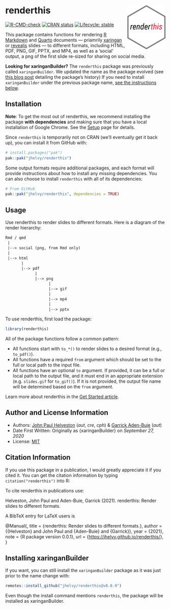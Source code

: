 
<!-- README.md is generated from README.Rmd. Please edit that file -->

# renderthis <a href='https://jhelvy.github.io/renderthis/'><img src='man/figures/logo.png' align="right" height="139" /></a>

<!-- badges: start -->

[![R-CMD-check](https://github.com/jhelvy/renderthis/workflows/R-CMD-check/badge.svg)](https://github.com/jhelvy/renderthis/actions)
[![CRAN
status](https://www.r-pkg.org/badges/version/renderthis)](https://CRAN.R-project.org/package=renderthis)
[![Lifecycle:
stable](https://lifecycle.r-lib.org/articles/figures/lifecycle-stable.svg)](https://lifecycle.r-lib.org/articles/stages.html#stable)
<!-- badges: end -->

This package contains functions for rendering [R
Markdown](https://rmarkdown.rstudio.com) and
[Quarto](https://quarto.org) documents — priamrily
[xaringan](https://slides.yihui.org/xaringan/) or
[revealjs](https://quarto.org/docs/presentations/revealjs/) slides — to
different formats, including HTML, PDF, PNG, GIF, PPTX, and MP4, as well
as a ‘social’ output, a png of the first slide re-sized for sharing on
social media.

**Looking for xaringanBuilder?** The `renderthis` package was previously
called `xaringanBuilder`. We updated the name as the package evolved
(see [this blog
post](https://www.jhelvy.com/blog/2022-06-28-introducing-renderthis/)
detailing the package’s history) If you need to install
`xaringanBuilder` under the previous package name, [see the instructions
below](#installing-xaringanbuilder).

## Installation

**Note**: To get the most out of renderthis, we recommend installing the
package **with dependencies** and making sure that you have a local
installation of Google Chrome. See the
[Setup](https://jhelvy.github.io/renderthis/articles/renderthis-setup.html)
page for details.

Since `renderthis` is temporarily not on CRAN (we’ll eventually get it
back up), you can install it from GitHub with:

``` r
# install.packages("pak")
pak::pak("jhelvy/renderthis")
```

Some output formats require additional packages, and each format will
provide instructions about how to install any missing dependencies. You
can also choose to install `renderthis` with all of its dependencies:

``` r
# From GitHub
pak::pak("jhelvy/renderthis", dependencies = TRUE)
```

## Usage

Use renderthis to render slides to different formats. Here is a diagram
of the render hierarchy:

    Rmd / qmd
     |
     |--> social (png, from Rmd only)
     |
     |--> html
           |
           |--> pdf
                 |
                 |--> png
                       |
                       |--> gif
                       |
                       |--> mp4
                       |
                       |--> pptx

To use renderthis, first load the package:

``` r
library(renderthis)
```

All of the package functions follow a common pattern:

- All functions start with `to_*()` to render slides to a desired format
  (e.g., `to_pdf()`).
- All functions have a required `from` argument which should be set to
  the full or local path to the input file.
- All functions have an optional `to` argument. If provided, it can be a
  full or local path to the output file, and it must end in an
  appropriate extension (e.g. `slides.gif` for `to_gif()`). If it is not
  provided, the output file name will be determined based on the `from`
  argument.

Learn more about renderthis in the [Get Started
article](https://jhelvy.github.io/renderthis/articles/renderthis.html).

## Author and License Information

- Authors: [John Paul Helveston](https://www.jhelvy.com/) (*aut*, *cre*,
  *cph*) & [Garrick Aden-Buie](https://www.garrickadenbuie.com/) (*aut*)
- Date First Written: Originally as {xaringanBuilder} on *September 27,
  2020*
- License:
  [MIT](https://github.com/jhelvy/renderthis/blob/master/LICENSE.md)

## Citation Information

If you use this package in a publication, I would greatly appreciate it
if you cited it. You can get the citation information by typing
`citation("renderthis")` into R:

To cite renderthis in publications use:

Helveston, John Paul and Aden-Buie, Garrick (2021). renderthis: Render
slides to different formats.

A BibTeX entry for LaTeX users is

@Manual{, title = {renderthis: Render slides to different formats.},
author = {{Helveston} and John Paul and {Aden-Buie} and {Garrick}}, year
= {2021}, note = {R package version 0.0.1}, url =
{<https://jhelvy.github.io/renderthis/>}, }

## Installing xaringanBuilder

If you want, you can still install the `xaringanBuilder` package as it
was just prior to the name change with:

``` r
remotes::install_github("jhelvy/renderthis@v0.0.9")
```

Even though the install command mentions `renderthis`, the package will
be installed as xaringanBuilder.
